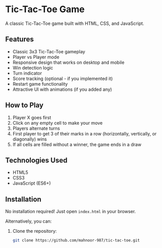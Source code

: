 # Tic-Tac-Toe Game

A classic Tic-Tac-Toe game built with HTML, CSS, and JavaScript.

## Features

- Classic 3x3 Tic-Tac-Toe gameplay
- Player vs Player mode
- Responsive design that works on desktop and mobile
- Win detection logic
- Turn indicator
- Score tracking (optional - if you implemented it)
- Restart game functionality
- Attractive UI with animations (if you added any)

## How to Play

1. Player X goes first
2. Click on any empty cell to make your move
3. Players alternate turns
4. First player to get 3 of their marks in a row (horizontally, vertically, or diagonally) wins
5. If all cells are filled without a winner, the game ends in a draw

## Technologies Used

- HTML5
- CSS3
- JavaScript (ES6+)

## Installation

No installation required! Just open `index.html` in your browser.

Alternatively, you can:
1. Clone the repository:
   ```bash
   git clone https://github.com/mahnoor-987/tic-tac-toe.git
